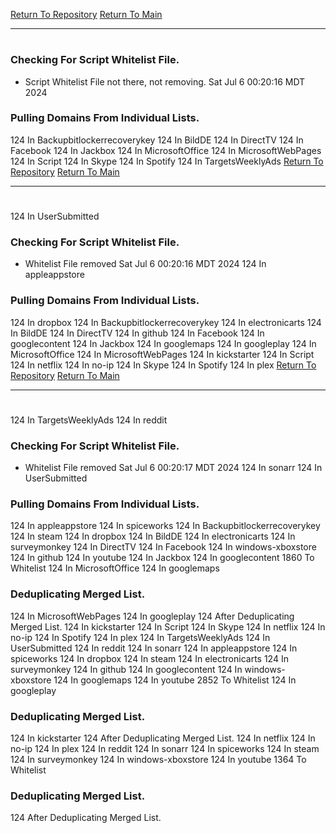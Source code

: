 [Return To Repository](https://github.com/DigitalWarrior/piholeparser/)
[Return To Main](https://github.com/DigitalWarrior/piholeparser/blob/master/RecentRunLogs/Mainlog.md)
____________________________________
# 
### Checking For Script Whitelist File.
* Script Whitelist File not there, not removing. Sat Jul  6 00:20:16 MDT 2024
### Pulling Domains From Individual Lists.
124 In Backupbitlockerrecoverykey
124 In BildDE
124 In DirectTV
124 In Facebook
124 In Jackbox
124 In MicrosoftOffice
124 In MicrosoftWebPages
124 In Script
124 In Skype
124 In Spotify
124 In TargetsWeeklyAds
[Return To Repository](https://github.com/DigitalWarrior/piholeparser/)
[Return To Main](https://github.com/DigitalWarrior/piholeparser/blob/master/RecentRunLogs/Mainlog.md)
____________________________________
# 
124 In UserSubmitted
### Checking For Script Whitelist File.
* Whitelist File removed Sat Jul  6 00:20:16 MDT 2024
124 In appleappstore
### Pulling Domains From Individual Lists.
124 In dropbox
124 In Backupbitlockerrecoverykey
124 In electronicarts
124 In BildDE
124 In DirectTV
124 In github
124 In Facebook
124 In googlecontent
124 In Jackbox
124 In googlemaps
124 In googleplay
124 In MicrosoftOffice
124 In MicrosoftWebPages
124 In kickstarter
124 In Script
124 In netflix
124 In no-ip
124 In Skype
124 In Spotify
124 In plex
[Return To Repository](https://github.com/DigitalWarrior/piholeparser/)
[Return To Main](https://github.com/DigitalWarrior/piholeparser/blob/master/RecentRunLogs/Mainlog.md)
____________________________________
# 
124 In TargetsWeeklyAds
124 In reddit
### Checking For Script Whitelist File.
* Whitelist File removed Sat Jul  6 00:20:17 MDT 2024
124 In sonarr
124 In UserSubmitted
### Pulling Domains From Individual Lists.
124 In appleappstore
124 In spiceworks
124 In Backupbitlockerrecoverykey
124 In steam
124 In dropbox
124 In BildDE
124 In electronicarts
124 In surveymonkey
124 In DirectTV
124 In Facebook
124 In windows-xboxstore
124 In github
124 In youtube
124 In Jackbox
124 In googlecontent
1860 To Whitelist
124 In MicrosoftOffice
124 In googlemaps
### Deduplicating Merged List.
124 In MicrosoftWebPages
124 In googleplay
124 After Deduplicating Merged List.
124 In kickstarter
124 In Script
124 In Skype
124 In netflix
124 In no-ip
124 In Spotify
124 In plex
124 In TargetsWeeklyAds
124 In UserSubmitted
124 In reddit
124 In sonarr
124 In appleappstore
124 In spiceworks
124 In dropbox
124 In steam
124 In electronicarts
124 In surveymonkey
124 In github
124 In googlecontent
124 In windows-xboxstore
124 In googlemaps
124 In youtube
2852 To Whitelist
124 In googleplay
### Deduplicating Merged List.
124 In kickstarter
124 After Deduplicating Merged List.
124 In netflix
124 In no-ip
124 In plex
124 In reddit
124 In sonarr
124 In spiceworks
124 In steam
124 In surveymonkey
124 In windows-xboxstore
124 In youtube
1364 To Whitelist
### Deduplicating Merged List.
124 After Deduplicating Merged List.
